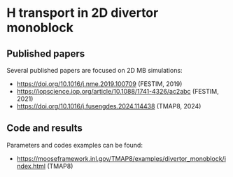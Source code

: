 # H transport in 2D divertor monoblock

## Published papers
Several published papers are focused on 2D MB simulations:
- https://doi.org/10.1016/j.nme.2019.100709 (FESTIM, 2019)
- https://iopscience.iop.org/article/10.1088/1741-4326/ac2abc (FESTIM, 2021)
- https://doi.org/10.1016/j.fusengdes.2024.114438 (TMAP8, 2024)


## Code and results
Parameters and codes examples can be found:
- https://mooseframework.inl.gov/TMAP8/examples/divertor_monoblock/index.html (TMAP8)


